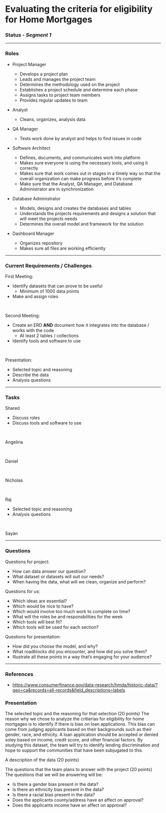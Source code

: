 # Evaluating the criteria for eligibility for Home Mortgages

### Status - *Segment 1*

---

### Roles

* Project Manager
   * Develops a project plan
   * Leads and manages the project team
   * Determines the methodology used on the project
   * Establishes a project schedule and determine each phase
   * Assigns tasks to project team members
   * Provides regular updates to team

* Analyst
   * Cleans, organizes, analysis data 

* QA Manager
   * Tests work done by analyst and helps to find issues in code

* Software Architect
   * Defines, documents, and communicates work into platform
   * Makes sure everyone is using the necessary tools, and using it correctly
   * Makes sure that work comes out in stages in a timely way so that the overall organization can make progress before it’s complete
   * Make sure that the Analyst, QA Manager, and Database Administrator are in synchronization

* Database Administrator
   * Models, designs and creates the databases and tables
   * Understands the projects requirements and designs a solution that will meet the projects needs
   * Determines the overall model and framework for the solution  

* Dashboard Manager
   * Organizes repository 
   * Makes sure all files are working efficiently

---

### Current Requirements / Challenges

First Meeting:
* Identify datasets that can prove to be useful
    * Minimum of 1000 data points
* Make and assign roles

<br>

Second Meeting:
* Create an ERD **AND** document how it integrates into the database / works with the code
    * At least 2 tables / collections
* Identify tools and software to use

<br>

Presentation:
* Selected topic and reasoning
* Describe the data
* Analysis questions

---

### Tasks

Shared
* Discuss roles
* Discuss tools and software to use

<br>

Angelina 

<br>

Daniel

<br>

Nicholas

<br>

Raj
* Selected topic and reasoning
* Analysis questions

<br>

Sayan

---

### Questions
Questions for project:
* How can data answer our question?
* What dataset or datasets will suit our needs?
* When having the data, what will we clean, organize and perform?


Questions for us:
* Which ideas are essential?
* Which would be nice to have?
* Which would involve too much work to complete on time? 
* What will the roles be and responsbilities for the week
* Which tools will best fit? 
* Which tools will be used for each section?


Questions for presentation:
* How did you choose the model, and why? 
* What roadblocks did you encounter, and how did you solve them? 
* Illustrate all these points in a way that’s engaging for your audience?

---

### References
- https://www.consumerfinance.gov/data-research/hmda/historic-data/?geo=ca&records=all-records&field_descriptions=labels

### Presentation

The selected topic and the reasoning for that selection (20 points)
The reason why we chose to analyze the critierias for eligibility for home mortgages is to identify if there is bias on loan applications. This bias can come from judging applicants based on their backgrounds such as their gender, race, and ethicity. A loan application should be accepted or denied soley based on income, credit score, and other financial factors. By studying this dataset, the team will try to identify lending discrimination and hope to support the communities that have been subjugated to this. 

A description of the data (20 points)


The questions that the team plans to answer with the project (20 points)
The questions that we will be answering will be:
* Is there a gender bias present in the data?
* Is there an ethnicity bias present in the data?
* Is there a racial bias present in the data?
* Does the applicants county/address have an affect on approval? 
* Does the applicants income have an affect on approval? 
